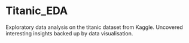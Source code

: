 # Titanic_EDA
Exploratory data analysis on the titanic dataset from Kaggle. Uncovered interesting insights backed up by data visualisation.
